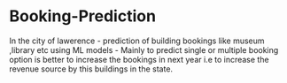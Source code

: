 # Booking-Prediction
In the city of lawerence - prediction of building bookings like museum ,library  etc using ML models - Mainly to predict single or multiple booking option is better to increase the bookings in next year i.e to increase the revenue source by this buildings in the state.
